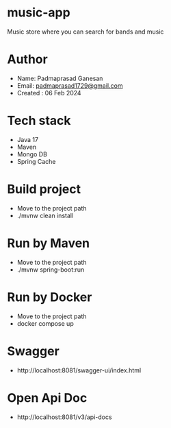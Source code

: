 # music-app
Music store where you can search for bands and music 

# Author
 - Name: Padmaprasad Ganesan
 - Email: padmaprasad1729@gmail.com
 - Created : 06 Feb 2024

# Tech stack
 - Java 17
 - Maven
 - Mongo DB
 - Spring Cache

# Build project
 - Move to the project path
 - ./mvnw clean install

# Run by Maven
 - Move to the project path
 - ./mvnw spring-boot:run

# Run by Docker 
- Move to the project path
- docker compose up

# Swagger
 - http://localhost:8081/swagger-ui/index.html

# Open Api Doc
 - http://localhost:8081/v3/api-docs

